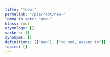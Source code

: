 ```yaml
---
title: "*new-"
permalink: "/pie/root/new-"
lemma_to_sort: "new-"
klass: root
etymology: []
markers: []
synonyms: []
definitions: [["new"], ["to nod, assent to"]]
topics: []
---
```

